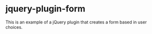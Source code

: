 # jquery-plugin-form
This is an example of a jQuery plugin that creates a form based in user choices.
